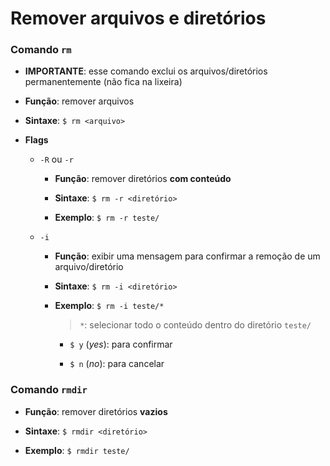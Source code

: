 # Remover arquivos e diretórios

### Comando `rm`

* **IMPORTANTE**: esse comando exclui os arquivos/diretórios permanentemente (não fica na lixeira)

* **Função**: remover arquivos

* **Sintaxe**: `$ rm <arquivo>`

* **Flags**

  * `-R` ou `-r`

    * **Função**: remover diretórios **com conteúdo**

    * **Sintaxe**: `$ rm -r <diretório>`

    * **Exemplo**: `$ rm -r teste/`

  * `-i`

    * **Função**: exibir uma mensagem para confirmar a remoção de um arquivo/diretório

    * **Sintaxe**: `$ rm -i <diretório>`

    * **Exemplo**: `$ rm -i teste/*`

      > `*`: selecionar todo o conteúdo dentro do diretório `teste/`

      * `$ y` (*yes*): para confirmar

      * `$ n` (*no*): para cancelar

### Comando `rmdir`

* **Função**: remover diretórios **vazios**

* **Sintaxe**: `$ rmdir <diretório>`

* **Exemplo**: `$ rmdir teste/`